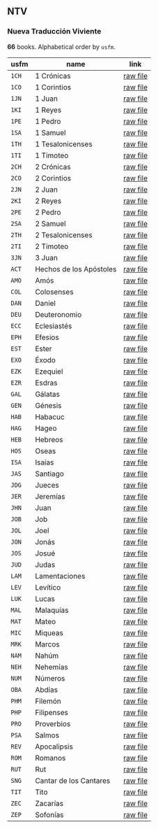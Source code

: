 ## NTV

### Nueva Traducción Viviente

**66** books. Alphabetical order by `usfm`.

| usfm | name | link |
| ---------- | ---------- | ---------- |
| `1CH` | 1 Crónicas | [raw file](https://mrk214.github.io/bible-data-es-spa/data/es___spa/NTV/1CH.json) |
| `1CO` | 1 Corintios | [raw file](https://mrk214.github.io/bible-data-es-spa/data/es___spa/NTV/1CO.json) |
| `1JN` | 1 Juan | [raw file](https://mrk214.github.io/bible-data-es-spa/data/es___spa/NTV/1JN.json) |
| `1KI` | 1 Reyes | [raw file](https://mrk214.github.io/bible-data-es-spa/data/es___spa/NTV/1KI.json) |
| `1PE` | 1 Pedro | [raw file](https://mrk214.github.io/bible-data-es-spa/data/es___spa/NTV/1PE.json) |
| `1SA` | 1 Samuel | [raw file](https://mrk214.github.io/bible-data-es-spa/data/es___spa/NTV/1SA.json) |
| `1TH` | 1 Tesalonicenses | [raw file](https://mrk214.github.io/bible-data-es-spa/data/es___spa/NTV/1TH.json) |
| `1TI` | 1 Timoteo | [raw file](https://mrk214.github.io/bible-data-es-spa/data/es___spa/NTV/1TI.json) |
| `2CH` | 2 Crónicas | [raw file](https://mrk214.github.io/bible-data-es-spa/data/es___spa/NTV/2CH.json) |
| `2CO` | 2 Corintios | [raw file](https://mrk214.github.io/bible-data-es-spa/data/es___spa/NTV/2CO.json) |
| `2JN` | 2 Juan | [raw file](https://mrk214.github.io/bible-data-es-spa/data/es___spa/NTV/2JN.json) |
| `2KI` | 2 Reyes | [raw file](https://mrk214.github.io/bible-data-es-spa/data/es___spa/NTV/2KI.json) |
| `2PE` | 2 Pedro | [raw file](https://mrk214.github.io/bible-data-es-spa/data/es___spa/NTV/2PE.json) |
| `2SA` | 2 Samuel | [raw file](https://mrk214.github.io/bible-data-es-spa/data/es___spa/NTV/2SA.json) |
| `2TH` | 2 Tesalonicenses | [raw file](https://mrk214.github.io/bible-data-es-spa/data/es___spa/NTV/2TH.json) |
| `2TI` | 2 Timoteo | [raw file](https://mrk214.github.io/bible-data-es-spa/data/es___spa/NTV/2TI.json) |
| `3JN` | 3 Juan | [raw file](https://mrk214.github.io/bible-data-es-spa/data/es___spa/NTV/3JN.json) |
| `ACT` | Hechos de los Apóstoles | [raw file](https://mrk214.github.io/bible-data-es-spa/data/es___spa/NTV/ACT.json) |
| `AMO` | Amós | [raw file](https://mrk214.github.io/bible-data-es-spa/data/es___spa/NTV/AMO.json) |
| `COL` | Colosenses | [raw file](https://mrk214.github.io/bible-data-es-spa/data/es___spa/NTV/COL.json) |
| `DAN` | Daniel | [raw file](https://mrk214.github.io/bible-data-es-spa/data/es___spa/NTV/DAN.json) |
| `DEU` | Deuteronomio | [raw file](https://mrk214.github.io/bible-data-es-spa/data/es___spa/NTV/DEU.json) |
| `ECC` | Eclesiastés | [raw file](https://mrk214.github.io/bible-data-es-spa/data/es___spa/NTV/ECC.json) |
| `EPH` | Efesios | [raw file](https://mrk214.github.io/bible-data-es-spa/data/es___spa/NTV/EPH.json) |
| `EST` | Ester | [raw file](https://mrk214.github.io/bible-data-es-spa/data/es___spa/NTV/EST.json) |
| `EXO` | Éxodo | [raw file](https://mrk214.github.io/bible-data-es-spa/data/es___spa/NTV/EXO.json) |
| `EZK` | Ezequiel | [raw file](https://mrk214.github.io/bible-data-es-spa/data/es___spa/NTV/EZK.json) |
| `EZR` | Esdras | [raw file](https://mrk214.github.io/bible-data-es-spa/data/es___spa/NTV/EZR.json) |
| `GAL` | Gálatas | [raw file](https://mrk214.github.io/bible-data-es-spa/data/es___spa/NTV/GAL.json) |
| `GEN` | Génesis | [raw file](https://mrk214.github.io/bible-data-es-spa/data/es___spa/NTV/GEN.json) |
| `HAB` | Habacuc | [raw file](https://mrk214.github.io/bible-data-es-spa/data/es___spa/NTV/HAB.json) |
| `HAG` | Hageo | [raw file](https://mrk214.github.io/bible-data-es-spa/data/es___spa/NTV/HAG.json) |
| `HEB` | Hebreos | [raw file](https://mrk214.github.io/bible-data-es-spa/data/es___spa/NTV/HEB.json) |
| `HOS` | Oseas | [raw file](https://mrk214.github.io/bible-data-es-spa/data/es___spa/NTV/HOS.json) |
| `ISA` | Isaías | [raw file](https://mrk214.github.io/bible-data-es-spa/data/es___spa/NTV/ISA.json) |
| `JAS` | Santiago | [raw file](https://mrk214.github.io/bible-data-es-spa/data/es___spa/NTV/JAS.json) |
| `JDG` | Jueces | [raw file](https://mrk214.github.io/bible-data-es-spa/data/es___spa/NTV/JDG.json) |
| `JER` | Jeremías | [raw file](https://mrk214.github.io/bible-data-es-spa/data/es___spa/NTV/JER.json) |
| `JHN` | Juan | [raw file](https://mrk214.github.io/bible-data-es-spa/data/es___spa/NTV/JHN.json) |
| `JOB` | Job | [raw file](https://mrk214.github.io/bible-data-es-spa/data/es___spa/NTV/JOB.json) |
| `JOL` | Joel | [raw file](https://mrk214.github.io/bible-data-es-spa/data/es___spa/NTV/JOL.json) |
| `JON` | Jonás | [raw file](https://mrk214.github.io/bible-data-es-spa/data/es___spa/NTV/JON.json) |
| `JOS` | Josué | [raw file](https://mrk214.github.io/bible-data-es-spa/data/es___spa/NTV/JOS.json) |
| `JUD` | Judas | [raw file](https://mrk214.github.io/bible-data-es-spa/data/es___spa/NTV/JUD.json) |
| `LAM` | Lamentaciones | [raw file](https://mrk214.github.io/bible-data-es-spa/data/es___spa/NTV/LAM.json) |
| `LEV` | Levítico | [raw file](https://mrk214.github.io/bible-data-es-spa/data/es___spa/NTV/LEV.json) |
| `LUK` | Lucas | [raw file](https://mrk214.github.io/bible-data-es-spa/data/es___spa/NTV/LUK.json) |
| `MAL` | Malaquías | [raw file](https://mrk214.github.io/bible-data-es-spa/data/es___spa/NTV/MAL.json) |
| `MAT` | Mateo | [raw file](https://mrk214.github.io/bible-data-es-spa/data/es___spa/NTV/MAT.json) |
| `MIC` | Miqueas | [raw file](https://mrk214.github.io/bible-data-es-spa/data/es___spa/NTV/MIC.json) |
| `MRK` | Marcos | [raw file](https://mrk214.github.io/bible-data-es-spa/data/es___spa/NTV/MRK.json) |
| `NAM` | Nahúm | [raw file](https://mrk214.github.io/bible-data-es-spa/data/es___spa/NTV/NAM.json) |
| `NEH` | Nehemías | [raw file](https://mrk214.github.io/bible-data-es-spa/data/es___spa/NTV/NEH.json) |
| `NUM` | Números | [raw file](https://mrk214.github.io/bible-data-es-spa/data/es___spa/NTV/NUM.json) |
| `OBA` | Abdías | [raw file](https://mrk214.github.io/bible-data-es-spa/data/es___spa/NTV/OBA.json) |
| `PHM` | Filemón | [raw file](https://mrk214.github.io/bible-data-es-spa/data/es___spa/NTV/PHM.json) |
| `PHP` | Filipenses | [raw file](https://mrk214.github.io/bible-data-es-spa/data/es___spa/NTV/PHP.json) |
| `PRO` | Proverbios | [raw file](https://mrk214.github.io/bible-data-es-spa/data/es___spa/NTV/PRO.json) |
| `PSA` | Salmos | [raw file](https://mrk214.github.io/bible-data-es-spa/data/es___spa/NTV/PSA.json) |
| `REV` | Apocalipsis | [raw file](https://mrk214.github.io/bible-data-es-spa/data/es___spa/NTV/REV.json) |
| `ROM` | Romanos | [raw file](https://mrk214.github.io/bible-data-es-spa/data/es___spa/NTV/ROM.json) |
| `RUT` | Rut | [raw file](https://mrk214.github.io/bible-data-es-spa/data/es___spa/NTV/RUT.json) |
| `SNG` | Cantar de los Cantares | [raw file](https://mrk214.github.io/bible-data-es-spa/data/es___spa/NTV/SNG.json) |
| `TIT` | Tito | [raw file](https://mrk214.github.io/bible-data-es-spa/data/es___spa/NTV/TIT.json) |
| `ZEC` | Zacarías | [raw file](https://mrk214.github.io/bible-data-es-spa/data/es___spa/NTV/ZEC.json) |
| `ZEP` | Sofonías | [raw file](https://mrk214.github.io/bible-data-es-spa/data/es___spa/NTV/ZEP.json) |
